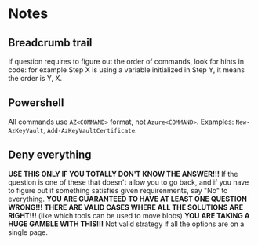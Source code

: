 # Notes

## Breadcrumb trail

If question requires to figure out the order of commands, look for hints in code: for example Step X is using a variable initialized in Step Y, it means the order is Y, X.

## Powershell

All commands use `AZ<COMMAND>` format, not `Azure<COMMAND>`. Examples: `New-AzKeyVault`, `Add-AzKeyVaultCertificate`.

## Deny everything

**USE THIS ONLY IF YOU TOTALLY DON'T KNOW THE ANSWER!!!** If the question is one of these that doesn't allow you to go back, and if you have to figure out if something satisfies given requirenments, say "No" to everything. **YOU ARE GUARANTEED TO HAVE AT LEAST ONE QUESTION WRONG!!!** **THERE ARE VALID CASES WHERE ALL THE SOLUTIONS ARE RIGHT!!!** (like which tools can be used to move blobs) **YOU ARE TAKING A HUGE GAMBLE WITH THIS!!!** Not valid strategy if all the options are on a single page.
